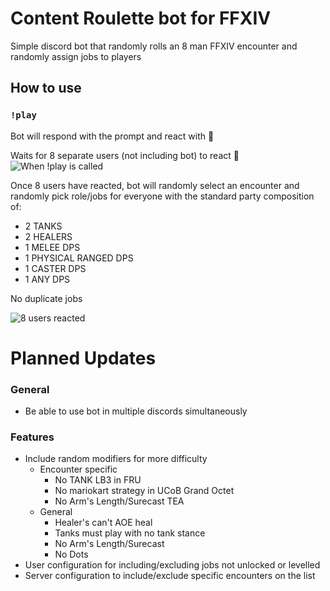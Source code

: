 # **Content Roulette bot for FFXIV**
Simple discord bot that randomly rolls an 8 man FFXIV encounter and randomly assign jobs to players
## How to use
### **`!play`**
Bot will respond with the prompt and react with :pregnant_man:

Waits for 8 separate users (not including bot) to react :pregnant_man: 
![When !play is called](https://cdn.discordapp.com/attachments/333422790612877323/1331691275333800037/image.png?ex=67933265&is=6791e0e5&hm=6ef52f43c941b4b84fbdc2d50db9799a3512c25226d68e0460b758cfa7cd4057&)


Once 8 users have reacted, bot will randomly select an encounter and randomly pick role/jobs for everyone with the standard party composition of:
- 2 TANKS
- 2 HEALERS
- 1 MELEE DPS
- 1 PHYSICAL RANGED DPS
- 1 CASTER DPS
- 1 ANY DPS

No duplicate jobs

![8 users reacted](https://cdn.discordapp.com/attachments/333422790612877323/1331691311727644782/image.png?ex=6793326e&is=6791e0ee&hm=fed956140b4da31818e8a9160071bf6f01d1deda82bebb32b688acc384fad266&)

# **Planned Updates**
### General
- Be able to use bot in multiple discords simultaneously
### Features
- Include random modifiers for more difficulty
    - Encounter specific 
        - No TANK LB3 in FRU
        - No mariokart strategy in UCoB Grand Octet
        - No Arm's Length/Surecast TEA 
    - General
        - Healer's can't AOE heal
        - Tanks must play with no tank stance
        - No Arm's Length/Surecast
        - No Dots
- User configuration for including/excluding jobs not unlocked or levelled
- Server configuration to include/exclude specific encounters on the list
            

